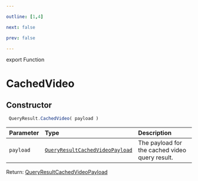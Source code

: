 ```yaml
---

outline: [1,4]

next: false

prev: false

---
```


export Function
# CachedVideo

## Constructor
```ts
 QueryResult.CachedVideo( payload )
 ```
| Parameter | Type | Description |
| :--- | :--- | :--- |
| `payload` | [`QueryResultCachedVideoPayload`](../../../interfaces/QueryResultCachedVideoPayload.md) | The payload for the cached video query result. |

Return: [QueryResultCachedVideoPayload](../../../interfaces/QueryResultCachedVideoPayload.md)
